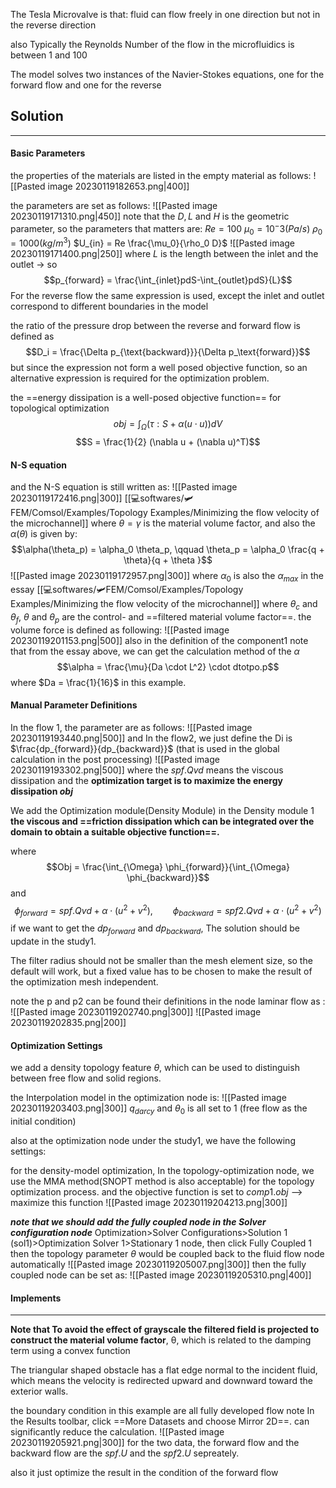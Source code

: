 The Tesla Microvalve is that: 
fluid can flow freely in one direction but not in the reverse direction

also Typically the Reynolds Number of the flow in the microfluidics is between 1 and 100

The model solves two instances of the Navier-Stokes equations, one for the forward flow and one for the reverse

## Solution
---
#### Basic Parameters
the properties of the materials are listed in the empty material as follows:
![[Pasted image 20230119182653.png|400]]

the parameters are set as follows:
![[Pasted image 20230119171310.png|450]]
note that the $D,L$ and $H$ is the geometric parameter, so the parameters that matters are: 
$Re = 100$
$\mu_0 = 10^-3(Pa/s)$
$\rho_0 = 1000(kg/m^3)$
$U_{in} = Re \frac{\mu_0}{\rho_0 D}$
![[Pasted image 20230119171400.png|250]]
where $L$ is the  length between the inlet and the outlet -> so 
$$p_{forward} = \frac{\int_{inlet}pdS-\int_{outlet}pdS}{L}$$
For the reverse flow the same expression is used, except the inlet and outlet correspond to different boundaries in the model

the ratio of the pressure drop between the reverse and forward flow is defined as 
$$D_i = \frac{\Delta p_{\text{backward}}}{\Delta p_\text{forward}}$$
but since the expression not form a well posed objective function, so an alternative expression is required for the optimization problem.

the ==energy dissipation is a well-posed objective function== for topological optimization
$$obj = \int_\Omega (\tau : S + \alpha (u\cdot u))dV$$
$$S = \frac{1}{2} (\nabla u  + (\nabla u)^T)$$
#### N-S equation
and the N-S equation is still written as: 
![[Pasted image 20230119172416.png|300]]
[[💻softwares/🛩️FEM/Comsol/Examples/Topology Examples/Minimizing the flow velocity of the microchannel]]
where $\theta = \gamma$ is the material volume factor, 
and also the $\alpha(\theta)$ is given by:
$$\alpha(\theta_p) = \alpha_0 \theta_p, \qquad \theta_p = \alpha_0 \frac{q + \theta}{q + \theta }$$
![[Pasted image 20230119172957.png|300]]
where $\alpha_0$ is also the $\alpha_{max}$ in the essay [[💻softwares/🛩️FEM/Comsol/Examples/Topology Examples/Minimizing the flow velocity of the microchannel]]
where $\theta_c$ and $\theta_f$, $\theta$ and $\theta_p$ are the control- and ==filtered material volume factor==.
the volume force is defined as following: 
![[Pasted image 20230119201153.png|500]]
also in the definition of the component1
note that from the essay above, we can get the calculation method of the $\alpha$
$$\alpha = \frac{\mu}{Da \cdot  L^2} \cdot dtotpo.p$$
where $Da = \frac{1}{16}$ in this example.

#### Manual Parameter Definitions
In the flow 1, the parameter are as follows:
![[Pasted image 20230119193440.png|500]]
and In the flow2, we just define the Di is $\frac{dp_{forward}}{dp_{backward}}$ (that is used  in the global calculation in the post processing)
![[Pasted image 20230119193302.png|500]]
where the $spf.Qvd$  means the viscous dissipation
and the **optimization target  is to maximize the energy dissipation $obj$**

We add the Optimization module(Density Module) in the Density module 1
**the viscous and ==friction dissipation which can be integrated over the domain to obtain a suitable
objective function==.**

where 
$$Obj = \frac{\int_{\Omega} \phi_{forward}}{\int_{\Omega} \phi_{backward}}$$
and 
$$\phi_{forward} = spf.Qvd + \alpha \cdot (u^2 + v^2), \qquad \phi_{backward} = spf2.Qvd + \alpha \cdot (u^2 + v^2)$$
if we want to get the $dp_{forward}$ and $dp_{backward}$,  The solution should be update in the study1.

The filter radius should not be smaller than the mesh element size, so the default will work, but a fixed value has to be chosen to make the result of the optimization mesh independent.

note the p and p2 can be found their definitions in the node laminar flow as : 
![[Pasted image 20230119202740.png|300]]
![[Pasted image 20230119202835.png|200]]

#### Optimization Settings
we add a density topology feature $\theta$, which can be used to distinguish between free flow and
solid regions.

the Interpolation model in the optimization node is: 
![[Pasted image 20230119203403.png|300]]
$q_{darcy} \text{ and } \theta_0$ is  all set to 1 (free flow as  the initial condition)

also at the optimization node under the study1, we have the following settings: 

for the density-model optimization, In the topology-optimization node, we use the MMA method(SNOPT method is also acceptable) for the topology optimization process.  and the objective function is set to $comp1.obj$ --> maximize this function 
![[Pasted image 20230119204213.png|300]]

***note that we should add the fully coupled node in the Solver configuration node***
Optimization>Solver Configurations>Solution 1 (sol1)>Optimization Solver 1>Stationary 1 node, then click Fully Coupled 1
then the topology parameter $\theta$ would be coupled back to the fluid flow node automatically
![[Pasted image 20230119205007.png|300]]
then the fully coupled node can be set as: 
![[Pasted image 20230119205310.png|400]]

#### Implements
---
**Note that To avoid the effect of grayscale the filtered field is projected to construct the material volume factor**, θ, which is related to the damping term using a convex function

The triangular shaped obstacle has a flat edge normal to the incident fluid, which means the velocity is redirected upward and downward toward the exterior walls.

the boundary condition in this example are all fully developed flow 
note In the Results toolbar, click ==More Datasets and choose Mirror 2D==.
can significantly reduce the calculation.
![[Pasted image 20230119205921.png|300]]
for the two data, the forward flow and the backward flow are the $spf.U$ and the $spf2.U$ sepreately.

also it just optimize the result in the condition of the forward flow